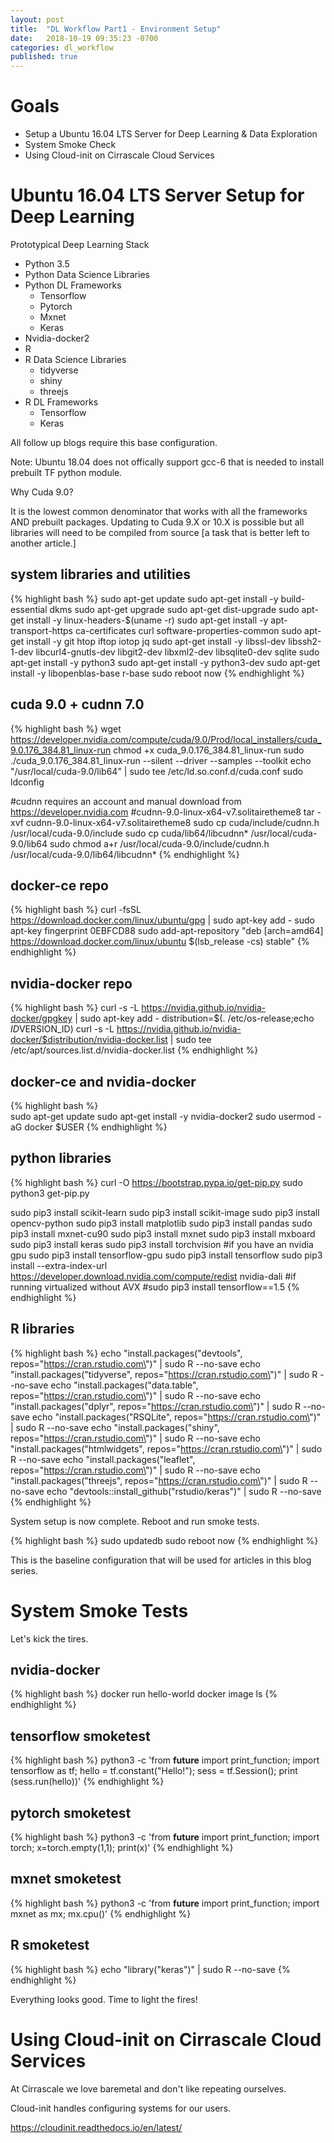 ```yaml
---
layout: post
title:  "DL Workflow Part1 - Environment Setup"
date:   2018-10-19 09:35:23 -0700
categories: dl_workflow
published: true
---
```


# Goals
- Setup a Ubuntu 16.04 LTS Server for Deep Learning & Data Exploration
- System Smoke Check
- Using Cloud-init on Cirrascale Cloud Services

# Ubuntu 16.04 LTS Server Setup for Deep Learning

Prototypical Deep Learning Stack
- Python 3.5
- Python Data Science Libraries
- Python DL Frameworks
  - Tensorflow
  - Pytorch
  - Mxnet
  - Keras
- Nvidia-docker2
- R 
- R Data Science Libraries
  - tidyverse
  - shiny
  - threejs
- R DL Frameworks
  - Tensorflow
  - Keras

All follow up blogs require this base configuration.

Note: Ubuntu 18.04 does not offically support gcc-6 that is needed to install prebuilt TF python module.

Why Cuda 9.0?

It is the lowest common denominator that works with all the frameworks AND prebuilt packages.
Updating to Cuda 9.X or 10.X is possible but all libraries will need to be compiled from source [a task that is better left to another article.]

## system libraries and utilities
{% highlight bash %}
sudo apt-get update
sudo apt-get install -y build-essential dkms
sudo apt-get upgrade
sudo apt-get dist-upgrade
sudo apt-get install -y linux-headers-$(uname -r)
sudo apt-get install -y apt-transport-https ca-certificates curl software-properties-common
sudo apt-get install -y git htop iftop iotop jq
sudo apt-get install -y libssl-dev libssh2-1-dev  libcurl4-gnutls-dev libgit2-dev libxml2-dev libsqlite0-dev sqlite
sudo apt-get install -y python3
sudo apt-get install -y python3-dev
sudo apt-get install -y libopenblas-base r-base
sudo reboot now
{% endhighlight %}

## cuda 9.0 + cudnn 7.0
{% highlight bash %}
wget https://developer.nvidia.com/compute/cuda/9.0/Prod/local_installers/cuda_9.0.176_384.81_linux-run
chmod +x cuda_9.0.176_384.81_linux-run
sudo ./cuda_9.0.176_384.81_linux-run --silent --driver --samples --toolkit
echo "/usr/local/cuda-9.0/lib64" | sudo tee /etc/ld.so.conf.d/cuda.conf
sudo ldconfig

#cudnn requires an account and manual download from https://developer.nvidia.com
#cudnn-9.0-linux-x64-v7.solitairetheme8
tar -xvf cudnn-9.0-linux-x64-v7.solitairetheme8
sudo cp cuda/include/cudnn.h /usr/local/cuda-9.0/include
sudo cp cuda/lib64/libcudnn* /usr/local/cuda-9.0/lib64
sudo chmod a+r /usr/local/cuda-9.0/include/cudnn.h /usr/local/cuda-9.0/lib64/libcudnn*
{% endhighlight %}

## docker-ce repo
{% highlight bash %}
curl -fsSL https://download.docker.com/linux/ubuntu/gpg | sudo apt-key add -
sudo apt-key fingerprint 0EBFCD88
sudo add-apt-repository "deb [arch=amd64] https://download.docker.com/linux/ubuntu $(lsb_release -cs) stable"
{% endhighlight %}

## nvidia-docker repo
{% highlight bash %}
curl -s -L https://nvidia.github.io/nvidia-docker/gpgkey | sudo apt-key add -
distribution=$(. /etc/os-release;echo $ID$VERSION_ID)
curl -s -L https://nvidia.github.io/nvidia-docker/$distribution/nvidia-docker.list | sudo tee /etc/apt/sources.list.d/nvidia-docker.list
{% endhighlight %}

## docker-ce and nvidia-docker
{% highlight bash %}                                                                                    
sudo apt-get update
sudo apt-get install -y nvidia-docker2
sudo usermod -aG docker $USER
{% endhighlight %}

## python libraries
{% highlight bash %}
curl -O https://bootstrap.pypa.io/get-pip.py
sudo python3 get-pip.py

sudo pip3 install scikit-learn
sudo pip3 install scikit-image
sudo pip3 install opencv-python
sudo pip3 install matplotlib
sudo pip3 install pandas
sudo pip3 install mxnet-cu90
sudo pip3 install mxnet
sudo pip3 install mxboard
sudo pip3 install keras
sudo pip3 install torchvision
#if you have an nvidia gpu
sudo pip3 install tensorflow-gpu
sudo pip3 install tensorflow
sudo pip3 install --extra-index-url https://developer.download.nvidia.com/compute/redist nvidia-dali
#if running virtualized without AVX
#sudo pip3 install tensorflow==1.5
{% endhighlight %}

## R libraries
{% highlight bash %}
echo "install.packages(\"devtools\", repos=\"https://cran.rstudio.com\")" | sudo R --no-save
echo "install.packages(\"tidyverse\", repos=\"https://cran.rstudio.com\")" | sudo R --no-save
echo "install.packages(\"data.table\", repos=\"https://cran.rstudio.com\")" | sudo R --no-save
echo "install.packages(\"dplyr\", repos=\"https://cran.rstudio.com\")" | sudo R --no-save
echo "install.packages(\"RSQLite\", repos=\"https://cran.rstudio.com\")" | sudo R --no-save
echo "install.packages(\"shiny\", repos=\"https://cran.rstudio.com\")" | sudo R --no-save
echo "install.packages(\"htmlwidgets\", repos=\"https://cran.rstudio.com\")" | sudo R --no-save
echo "install.packages(\"leaflet\", repos=\"https://cran.rstudio.com\")" | sudo R --no-save
echo "install.packages(\"threejs\", repos=\"https://cran.rstudio.com\")" | sudo R --no-save
echo "devtools::install_github(\"rstudio/keras\")" | sudo R --no-save
{% endhighlight %}

System setup is now complete. Reboot and run smoke tests.

{% highlight bash %}
sudo updatedb
sudo reboot now
{% endhighlight %}

This is the baseline configuration that will be used for articles in this blog series.

# System Smoke Tests

Let's kick the tires.

## nvidia-docker
{% highlight bash %}
docker run hello-world
docker image ls
{% endhighlight %}

## tensorflow smoketest
{% highlight bash %}
python3 -c 'from __future__ import print_function; import tensorflow as tf; hello = tf.constant("Hello!"); sess = tf.Session(); print (sess.run(hello))'
{% endhighlight %}

## pytorch smoketest
{% highlight bash %}
python3 -c 'from __future__ import print_function; import torch; x=torch.empty(1,1); print(x)'
{% endhighlight %}

## mxnet smoketest
{% highlight bash %}
python3 -c 'from __future__ import print_function; import mxnet as mx; mx.cpu()'
{% endhighlight %}

## R smoketest
{% highlight bash %}
echo "library(\"keras\")" | sudo R --no-save
{% endhighlight %}

Everything looks good. Time to light the fires!

# Using Cloud-init on Cirrascale Cloud Services

At Cirrascale we love baremetal and don't like repeating ourselves.

Cloud-init handles configuring systems for our users.

https://cloudinit.readthedocs.io/en/latest/ 
